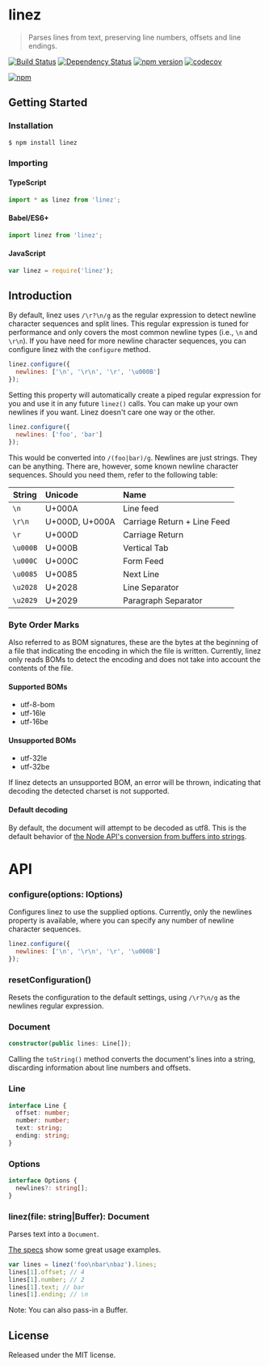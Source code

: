 # linez

> Parses lines from text, preserving line numbers, offsets and line endings.

[![Build Status](https://secure.travis-ci.org/jedmao/linez.svg?branch=master)](http://travis-ci.org/jedmao/linez)
[![Dependency Status](https://gemnasium.com/jedmao/linez.svg)](https://gemnasium.com/jedmao/linez)
[![npm version](https://badge.fury.io/js/linez.svg)](http://badge.fury.io/js/linez)
[![codecov](https://codecov.io/gh/jedmao/linez/branch/master/graph/badge.svg)](https://codecov.io/gh/jedmao/linez)

[![npm](https://nodei.co/npm/linez.png?downloads=true)](https://nodei.co/npm/linez/)


## Getting Started

### Installation

```bash
$ npm install linez
```

### Importing

#### TypeScript

```ts
import * as linez from 'linez';
```

#### Babel/ES6+

```js
import linez from 'linez';
```

#### JavaScript

```js
var linez = require('linez');
```

## Introduction

By default, linez uses `/\r?\n/g` as the regular expression to detect newline character sequences and split lines. This regular expression is tuned for performance and only covers the most common newline types (i.e., `\n` and `\r\n`). If you have need for more newline character sequences, you can configure linez with the `configure` method.

```js
linez.configure({
  newlines: ['\n', '\r\n', '\r', '\u000B']
});
```

Setting this property will automatically create a piped regular expression for you and use it in any future `linez()` calls. You can make up your own newlines if you want. Linez doesn't care one way or the other.

```js
linez.configure({
  newlines: ['foo', 'bar']
});
```

This would be converted into `/(foo|bar)/g`. Newlines are just strings. They can be anything. There are, however, some known newline character sequences. Should you need them, refer to the following table:

| String   | Unicode        | Name                        |
| -------- |:-------------- |:--------------------------- |
| `\n`     | U+000A         | Line feed                   |
| `\r\n`   | U+000D, U+000A | Carriage Return + Line Feed |
| `\r`     | U+000D         | Carriage Return             |
| `\u000B` | U+000B         | Vertical Tab                |
| `\u000C` | U+000C         | Form Feed                   |
| `\u0085` | U+0085         | Next Line                   |
| `\u2028` | U+2028         | Line Separator              |
| `\u2029` | U+2029         | Paragraph Separator         |


### Byte Order Marks

Also referred to as BOM signatures, these are the bytes at the beginning of a file that indicating the encoding in which the file is written. Currently, linez only reads BOMs to detect the encoding and does not take into account the contents of the file.

#### Supported BOMs

- utf-8-bom
- utf-16le
- utf-16be

#### Unsupported BOMs

- utf-32le
- utf-32be

If linez detects an unsupported BOM, an error will be thrown, indicating that decoding the detected charset is not supported.

#### Default decoding

By default, the document will attempt to be decoded as utf8. This is the default behavior of [the Node API's conversion from buffers into strings](https://nodejs.org/api/buffer.html#buffer_buf_tostring_encoding_start_end).


# API


### configure(options: IOptions)

Configures linez to use the supplied options. Currently, only the newlines property is available, where you can specify any number of newline character sequences.

```js
linez.configure({
  newlines: ['\n', '\r\n', '\r', '\u000B']
});
```

### resetConfiguration()

Resets the configuration to the default settings, using `/\r?\n/g` as the newlines regular expression.


### Document

```ts
constructor(public lines: Line[]);
```

Calling the `toString()` method converts the document's lines into a string, discarding information about line numbers and offsets.


### Line

```ts
interface Line {
  offset: number;
  number: number;
  text: string;
  ending: string;
}
```

### Options

```ts
interface Options {
  newlines?: string[];
}
```


### linez(file: string|Buffer): Document

Parses text into a `Document`.

[The specs](https://github.com/jedmao/linez/blob/master/lib/linez.spec.ts) show some great usage examples.

```ts
var lines = linez('foo\nbar\nbaz').lines;
lines[1].offset; // 4
lines[1].number; // 2
lines[1].text; // bar
lines[1].ending; // \n
```

Note: You can also pass-in a Buffer.


## License

Released under the MIT license.
